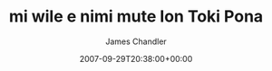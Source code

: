 ---
title: 'mi wile e nimi mute lon Toki Pona'
posts: 10
hash: 't888'
author: 'James Chandler'
date: 2007-09-29T20:38:00+00:00
sources:
  - http://forums.tokipona.org/viewtopic.php%3Ft=888.html
---